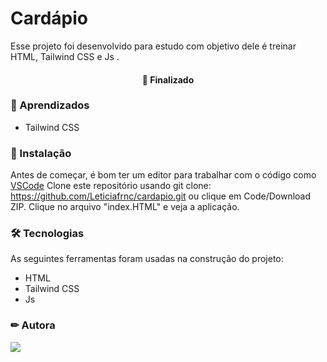 # Cardápio
 Esse projeto foi desenvolvido para estudo com objetivo dele é treinar HTML, Tailwind CSS e Js .

<h4 align="center"> 
🚀 Finalizado
</h4>

### 📕 Aprendizados
- Tailwind CSS
  
  
### 🏁 Instalação

Antes de começar, é bom ter um editor para trabalhar com o código como [VSCode](https://code.visualstudio.com/)
Clone este repositório usando git clone: https://github.com/Leticiafrnc/cardapio.git ou clique em Code/Download ZIP. Clique no arquivo "index.HTML" e veja a aplicação.

### 🛠 Tecnologias

As seguintes ferramentas foram usadas na construção do projeto:
- HTML
- Tailwind CSS
- Js



### ✏ Autora
 [<img src="https://img.shields.io/badge/linkedin-%230077B5.svg?&style=for-the-badge&logo=linkedin&logoColor=white" />](https://www.linkedin.com/in/leticiafrnc//) 

